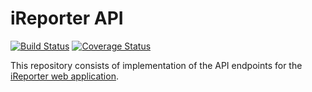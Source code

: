 # iReporter API

[![Build Status](https://travis-ci.org/khwilo/ireporter-API.svg?branch=ch-setup-travis-ci-162338868)](https://travis-ci.org/khwilo/ireporter-API) [![Coverage Status](https://coveralls.io/repos/github/khwilo/ireporter-API/badge.svg?branch=develop)](https://coveralls.io/github/khwilo/ireporter-API?branch=develop)  

This repository consists of implementation of the API endpoints for the [iReporter web application](https://khwilo.github.io/iReporter/UI/).  
